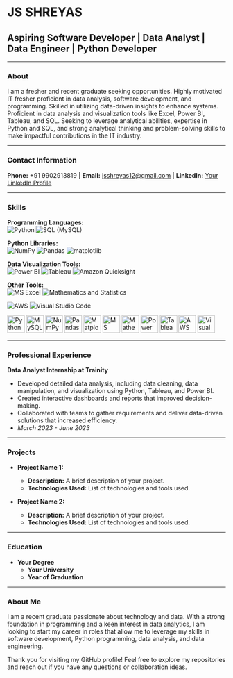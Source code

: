 # JS SHREYAS

## Aspiring Software Developer | Data Analyst | Data Engineer | Python Developer

---

### About
I am a fresher and recent graduate seeking opportunities. Highly motivated IT fresher proficient in data analysis, software development, and programming. Skilled in utilizing data-driven insights to enhance systems. Proficient in data analysis and visualization tools like Excel, Power BI, Tableau, and SQL. Seeking to leverage analytical abilities, expertise in Python and SQL, and strong analytical thinking and problem-solving skills to make impactful contributions in the IT industry.

---

### Contact Information
**Phone:** +91 9902913819 | **Email:** [jsshreyas12@gmail.com](mailto:jsshreyas12@gmail.com) | **LinkedIn:** [Your LinkedIn Profile](https://www.linkedin.com/in/yourprofile)

---

### Skills

**Programming Languages:**  
![Python](https://img.shields.io/badge/-Python-green) ![SQL (MySQL)](https://img.shields.io/badge/-SQL%20(MySQL)-green)

**Python Libraries:**  
![NumPy](https://img.shields.io/badge/-NumPy-green) ![Pandas](https://img.shields.io/badge/-Pandas-green) ![matplotlib](https://img.shields.io/badge/-Matplotlib-green)

**Data Visualization Tools:**  
![Power BI](https://img.shields.io/badge/-Power%20BI-green) ![Tableau](https://img.shields.io/badge/-Tableau-green) ![Amazon Quicksight](https://img.shields.io/badge/-Amazon%20Quicksight-green)

**Other Tools:**  
![MS Excel](https://img.shields.io/badge/-MS%20Excel-green) ![Mathematics and Statistics](https://img.shields.io/badge/-Mathematics%20and%20Statistics-green)

![AWS](https://img.shields.io/badge/-AWS-green) ![Visual Studio Code](https://img.shields.io/badge/-Visual%20Studio%20Code-green)

<img src="https://img.icons8.com/color/48/000000/python.png" alt="Python" width="40" height="40"/> <img src="https://img.icons8.com/color/48/000000/mysql.png" alt="MySQL" width="40" height="40"/> <img src="https://img.icons8.com/color/48/000000/numpy.png" alt="NumPy" width="40" height="40"/> <img src="https://img.icons8.com/color/48/000000/pandas.png" alt="Pandas" width="40" height="40"/> <img src="https://img.icons8.com/color/48/000000/matplotlib.png" alt="Matplotlib" width="40" height="40"/> <img src="https://img.icons8.com/color/48/000000/ms-excel.png" alt="MS Excel" width="40" height="40"/> <img src="https://img.icons8.com/color/48/000000/statistics.png" alt="Mathematics and Statistics" width="40" height="40"/> <img src="https://img.icons8.com/color/48/000000/power-bi.png" alt="Power BI" width="40" height="40"/> <img src="https://img.icons8.com/color/48/000000/tableau-software.png" alt="Tableau" width="40" height="40"/> <img src="https://img.icons8.com/color/48/000000/amazon-web-services.png" alt="AWS" width="40" height="40"/> <img src="https://img.icons8.com/color/48/000000/visual-studio-code-2019.png" alt="Visual Studio Code" width="40" height="40"/>

---

### Professional Experience

**Data Analyst Internship at Trainity**  
- Developed detailed data analysis, including data cleaning, data manipulation, and visualization using Python, Tableau, and Power BI.
- Created interactive dashboards and reports that improved decision-making.
- Collaborated with teams to gather requirements and deliver data-driven solutions that increased efficiency.
- *March 2023 - June 2023*

---

### Projects
- **Project Name 1:**
  - **Description:** A brief description of your project.
  - **Technologies Used:** List of technologies and tools used.

- **Project Name 2:**
  - **Description:** A brief description of your project.
  - **Technologies Used:** List of technologies and tools used.

---

### Education
- **Your Degree**
  - **Your University**
  - **Year of Graduation**

---

### About Me
I am a recent graduate passionate about technology and data. With a strong foundation in programming and a keen interest in data analytics, I am looking to start my career in roles that allow me to leverage my skills in software development, Python programming, data analysis, and data engineering.

Thank you for visiting my GitHub profile! Feel free to explore my repositories and reach out if you have any questions or collaboration ideas.
